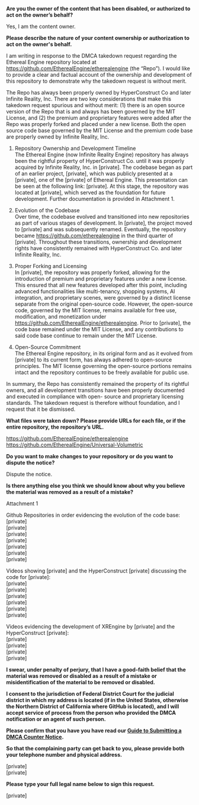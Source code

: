 **Are you the owner of the content that has been disabled, or authorized to act on the owner’s behalf?**

Yes, I am the content owner.

**Please describe the nature of your content ownership or authorization to act on the owner's behalf.**

I am writing in response to the DMCA takedown request regarding the Ethereal Engine
repository located at https://github.com/EtherealEngine/etherealengine (the “Repo”). I would like
to provide a clear and factual account of the ownership and development of this repository to
demonstrate why the takedown request is without merit.

The Repo has always been properly owned by HyperConstruct Co and later Infinite Reality, Inc.
There are two key considerations that make this takedown request spurious and without merit:
(1) there is an open source version of the Repo that is and always has been governed by the MIT
License, and (2) the premium and proprietary features were added after the Repo was properly
forked and placed under a new license. Both the open source code base governed by the MIT
License and the premium code base are properly owned by Infinite Reality, Inc.

1. Repository Ownership and Development Timeline  
The Ethereal Engine (now Infinite Reality Engine) repository has always been the
rightful property of HyperConstruct Co. until it was properly acquired by Infinite Reality,
Inc. in [private]. The codebase began as part of an earlier project, [private], which
was publicly presented at a [private], one of the [private] of Ethereal Engine. This presentation can be seen at the following link:
[private]. At this stage, the repository was located at
[private], which served as the foundation for future
development. Further documentation is provided in Attachment 1.

2. Evolution of the Codebase  
Over time, the codebase evolved and transitioned into new repositories as part of various
stages of development. In [private], the project moved to [private]
and was subsequently renamed. Eventually, the repository became
https://github.com/etherealengine in the third quarter of [private]. Throughout these
transitions, ownership and development rights have consistently remained with
HyperConstruct Co. and later Infinite Reality, Inc.

3. Proper Forking and Licensing  
In [private], the repository was properly forked, allowing for the introduction of premium
and proprietary features under a new license. This ensured that all new features
developed after this point, including advanced functionalities like multi-tenancy,
shopping systems, AI integration, and proprietary scenes, were governed by a distinct
license separate from the original open-source code. However, the open-source code,
governed by the MIT license, remains available for free use, modification, and
monetization under https://github.com/EtherealEngine/etherealengine. Prior to [private], the
code base remained under the MIT License, and any contributions to said code base
continue to remain under the MIT License.

4. Open-Source Commitment  
The Ethereal Engine repository, in its original form and as it evolved from
[private] to its current form, has always adhered to
open-source principles. The MIT license governing the open-source portions remains
intact and the repository continues to be freely available for public use.

In summary, the Repo has consistently remained the property of its rightful owners, and all
development transitions have been properly documented and executed in compliance with open-
source and proprietary licensing standards. The takedown request is therefore without
foundation, and I request that it be dismissed.

**What files were taken down? Please provide URLs for each file, or if the entire repository, the repository’s URL.**

https://github.com/EtherealEngine/etherealengine  
https://github.com/EtherealEngine/Universal-Volumetric

**Do you want to make changes to your repository or do you want to dispute the notice?**

Dispute the notice.

**Is there anything else you think we should know about why you believe the material was removed as a result of a mistake?**

Attachment 1

Github Repositories in order evidencing the evolution of the code base:  
[private]  
[private]  
[private]  
[private]  
[private]  
[private]  
[private]  

Videos showing [private] and the HyperConstruct [private] discussing the code for
[private]:  
[private]  
[private]  
[private]  
[private]  
[private]  
[private]  

Videos evidencing the development of XREngine by [private] and the
HyperConstruct [private]:   
[private]  
[private]  
[private]  
[private]  

**I swear, under penalty of perjury, that I have a good-faith belief that the material was removed or disabled as a result of a mistake or misidentification of the material to be removed or disabled.**

**I consent to the jurisdiction of Federal District Court for the judicial district in which my address is located (if in the United States, otherwise the Northern District of California where GitHub is located), and I will accept service of process from the person who provided the DMCA notification or an agent of such person.**

**Please confirm that you have you have read our <a href="https://docs.github.com/articles/guide-to-submitting-a-dmca-counter-notice">Guide to Submitting a DMCA Counter Notice</a>.**

**So that the complaining party can get back to you, please provide both your telephone number and physical address.**

[private]  
[private]  

**Please type your full legal name below to sign this request.**

[private]  

